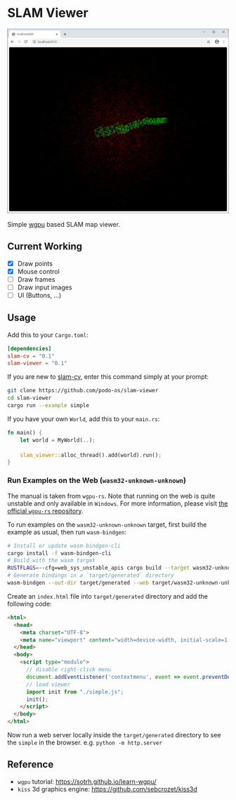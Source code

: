 # SLAM Viewer

![demo](screenshot.png)

Simple [wgpu](https://github.com/gfx-rs/wgpu-rs) based SLAM map viewer.

## Current Working

* [x] Draw points
* [x] Mouse control
* [ ] Draw frames
* [ ] Draw input images
* [ ] UI (Buttons, ...)

## Usage

Add this to your `Cargo.toml`:

```toml
[dependencies]
slam-cv = "0.1"
slam-viewer = "0.1"
```

If you are new to [slam-cv](https://github.com/podo-os/slam-cv), enter this command simply at your prompt:

```sh
git clone https://github.com/podo-os/slam-viewer
cd slam-viewer
cargo run --example simple
```

If you have your own `World`, add this to your `main.rs`:

```rust
fn main() {
    let world = MyWorld(..);

    slam_viewer::alloc_thread().add(world).run();
}
```

### Run Examples on the Web (`wasm32-unknown-unknown`)

The manual is taken from `wgpu-rs`.
Note that running on the web is quite unstable and only available in `Windows`.
For more information, please visit [the official `wgpu-rs` repository](https://raw.githubusercontent.com/gfx-rs/wgpu-rs/master/README.md).

To run examples on the `wasm32-unknown-unknown` target, first build the example as usual, then run `wasm-bindgen`:

```bash
# Install or update wasm-bindgen-cli
cargo install -f wasm-bindgen-cli
# Build with the wasm target
RUSTFLAGS=--cfg=web_sys_unstable_apis cargo build --target wasm32-unknown-unknown --example simple
# Generate bindings in a `target/generated` directory
wasm-bindgen --out-dir target/generated --web target/wasm32-unknown-unknown/debug/examples/simple.wasm
```

Create an `index.html` file into `target/generated` directory and add the following code:

```html
<html>
  <head>
    <meta charset="UTF-8">
    <meta name="viewport" content="width=device-width, initial-scale=1.0">
  </head>
  <body>
    <script type="module">
      // disable right-click menu
      document.addEventListener('contextmenu', event => event.preventDefault());
      // load viewer
      import init from "./simple.js";
      init();
    </script>
  </body>
</html>
```

Now run a web server locally inside the `target/generated` directory to see the `simple` in the browser.
e.g. `python -m http.server`

## Reference

* `wgpu` tutorial: https://sotrh.github.io/learn-wgpu/
* `kiss` 3d graphics engine: https://github.com/sebcrozet/kiss3d
